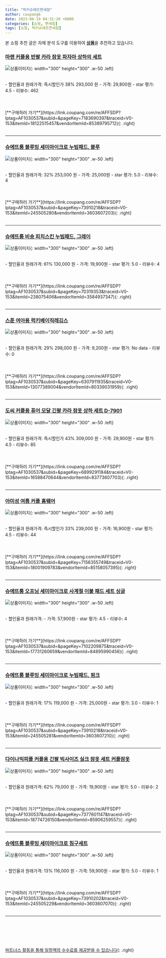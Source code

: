 ```yaml
---
title: "럭키슈에뜨면세점"
author: coupang6
date: 2023-06-19 04:31:20 +0800
categories: [쇼핑, 면세점]
tags: [쇼핑, 럭키슈에뜨면세점]
---
```


본 쇼핑 추천 글은 자체 분석 도구를 이용하여 [**상품**](https://link.coupang.com/a/bao1ui)을 추천하고 있습니다.

### [마랜 커플용 반팔 카라 잠옷 파자마 상하의 세트](https://link.coupang.com/re/AFFSDP?lptag=AF1030537&subid=&pageKey=7183690397&traceid=V0-153&itemId=18122515457&vendorItemId=85389795712)

![상품이미지](https://thumbnail6.coupangcdn.com/thumbnails/remote/230x230ex/image/vendor_inventory/b7f6/54ec98b2091a45bd23b384ce1b4c37c439ce717aae6a84fd3b296238ea7e.jpg){: width="300" height="300" .w-50 .left}


<br>
- 할인율과 원래가격: 즉시할인가 38%  293,000   원
- 가격: 29,800원
- star 평가: 4.5
- 리뷰수: 462
<br>
<br>
<br>
<br>
[**구매하러 가기**](https://link.coupang.com/re/AFFSDP?lptag=AF1030537&subid=&pageKey=7183690397&traceid=V0-153&itemId=18122515457&vendorItemId=85389795712){: .right}
<br>
<br>

---

### [슈에뜨룸 블루밍 세미마이크로 누빔패드, 블루](https://link.coupang.com/re/AFFSDP?lptag=AF1030537&subid=&pageKey=73910218&traceid=V0-153&itemId=245505280&vendorItemId=3603607203)

![상품이미지](https://thumbnail7.coupangcdn.com/thumbnails/remote/230x230ex/image/retail/images/2018/03/29/19/2/0bface37-a0c8-402a-8960-d1f8a4c15056.jpg){: width="300" height="300" .w-50 .left}


<br>
- 할인율과 원래가격: 32%  253,000   원
- 가격: 25,000원
- star 평가: 5.0
- 리뷰수: 4
<br>
<br>
<br>
<br>
[**구매하러 가기**](https://link.coupang.com/re/AFFSDP?lptag=AF1030537&subid=&pageKey=73910218&traceid=V0-153&itemId=245505280&vendorItemId=3603607203){: .right}
<br>
<br>

---

### [슈에뜨룸 비숑 피치스킨 누빔패드, 그레이](https://link.coupang.com/re/AFFSDP?lptag=AF1030537&subid=&pageKey=70319353&traceid=V0-153&itemId=238075406&vendorItemId=3584937347)

![상품이미지](https://thumbnail10.coupangcdn.com/thumbnails/remote/230x230ex/image/product/image/vendoritem/2019/09/16/3584937347/221ff0d4-198e-447f-9d0c-6aadc678a352.jpg){: width="300" height="300" .w-50 .left}


<br>
- 할인율과 원래가격: 61%  130,000   원
- 가격: 19,900원
- star 평가: 5.0
- 리뷰수: 4
<br>
<br>
<br>
<br>
[**구매하러 가기**](https://link.coupang.com/re/AFFSDP?lptag=AF1030537&subid=&pageKey=70319353&traceid=V0-153&itemId=238075406&vendorItemId=3584937347){: .right}
<br>
<br>

---

### [스푼 여아용 럭키베이직레깅스](https://link.coupang.com/re/AFFSDP?lptag=AF1030537&subid=&pageKey=6307911935&traceid=V0-153&itemId=13077389004&vendorItemId=80339031959)

![상품이미지](https://thumbnail7.coupangcdn.com/thumbnails/remote/230x230ex/image/retail/images/16375155729455725-836d2cd8-34cb-415b-b4e8-d52132d44e22.jpg){: width="300" height="300" .w-50 .left}


<br>
- 할인율과 원래가격: 29%  298,000   원
- 가격: 9,200원
- star 평가: No data
- 리뷰수: 0
<br>
<br>
<br>
<br>
[**구매하러 가기**](https://link.coupang.com/re/AFFSDP?lptag=AF1030537&subid=&pageKey=6307911935&traceid=V0-153&itemId=13077389004&vendorItemId=80339031959){: .right}
<br>
<br>

---

### [도씨 커플용 퓨어 모달 긴팔 카라 잠옷 상하 세트 D-7901](https://link.coupang.com/re/AFFSDP?lptag=AF1030537&subid=&pageKey=6899291184&traceid=V0-153&itemId=16588470644&vendorItemId=83773607703)

![상품이미지](https://thumbnail7.coupangcdn.com/thumbnails/remote/230x230ex/image/retail/images/2022/11/04/14/6/73334a6a-3f3d-41b3-9640-97804bdd127e.jpg){: width="300" height="300" .w-50 .left}


<br>
- 할인율과 원래가격: 즉시할인가 43%  309,000   원
- 가격: 29,900원
- star 평가: 4.5
- 리뷰수: 85
<br>
<br>
<br>
<br>
[**구매하러 가기**](https://link.coupang.com/re/AFFSDP?lptag=AF1030537&subid=&pageKey=6899291184&traceid=V0-153&itemId=16588470644&vendorItemId=83773607703){: .right}
<br>
<br>

---

### [아미성 여름 커플 홈웨어](https://link.coupang.com/re/AFFSDP?lptag=AF1030537&subid=&pageKey=7156355749&traceid=V0-153&itemId=18001909783&vendorItemId=85158057395)

![상품이미지](https://thumbnail9.coupangcdn.com/thumbnails/remote/230x230ex/image/vendor_inventory/4602/51909c04f264bab44b31679e1fb3af104d8fbee76cb6588ca35b9add59c1.jpg){: width="300" height="300" .w-50 .left}


<br>
- 할인율과 원래가격: 즉시할인가 33%  239,000   원
- 가격: 16,900원
- star 평가: 4.5
- 리뷰수: 44
<br>
<br>
<br>
<br>
[**구매하러 가기**](https://link.coupang.com/re/AFFSDP?lptag=AF1030537&subid=&pageKey=7156355749&traceid=V0-153&itemId=18001909783&vendorItemId=85158057395){: .right}
<br>
<br>

---

### [슈에뜨룸 오프닝 세미마이크로 사계절 이불 패드 세트 싱글](https://link.coupang.com/re/AFFSDP?lptag=AF1030537&subid=&pageKey=7102209875&traceid=V0-153&itemId=17731260659&vendorItemId=84895990456)

![상품이미지](https://thumbnail10.coupangcdn.com/thumbnails/remote/230x230ex/image/retail/images/5557034436998634-afdb4a6a-2ef7-4d13-8ebf-027a9b56083d.jpg){: width="300" height="300" .w-50 .left}


<br>
- 할인율과 원래가격: 
- 가격: 57,900원
- star 평가: 4.5
- 리뷰수: 4
<br>
<br>
<br>
<br>
[**구매하러 가기**](https://link.coupang.com/re/AFFSDP?lptag=AF1030537&subid=&pageKey=7102209875&traceid=V0-153&itemId=17731260659&vendorItemId=84895990456){: .right}
<br>
<br>

---

### [슈에뜨룸 블루밍 세미마이크로 누빔패드, 핑크](https://link.coupang.com/re/AFFSDP?lptag=AF1030537&subid=&pageKey=73910218&traceid=V0-153&itemId=245505281&vendorItemId=3603607210)

![상품이미지](https://thumbnail6.coupangcdn.com/thumbnails/remote/230x230ex/image/product/image/vendoritem/2019/09/16/3603607210/f7aa3051-6941-4b15-803f-ca34ddef318f.jpg){: width="300" height="300" .w-50 .left}


<br>
- 할인율과 원래가격: 17%  119,000   원
- 가격: 25,000원
- star 평가: 3.0
- 리뷰수: 1
<br>
<br>
<br>
<br>
[**구매하러 가기**](https://link.coupang.com/re/AFFSDP?lptag=AF1030537&subid=&pageKey=73910218&traceid=V0-153&itemId=245505281&vendorItemId=3603607210){: .right}
<br>
<br>

---

### [다이나믹피플 커플용 긴팔 빅사이즈 실크 잠옷 세트 커플잠옷](https://link.coupang.com/re/AFFSDP?lptag=AF1030537&subid=&pageKey=7377601147&traceid=V0-153&itemId=18774726150&vendorItemId=85906259557)

![상품이미지](https://thumbnail9.coupangcdn.com/thumbnails/remote/230x230ex/image/vendor_inventory/7c87/176f5c95aace52b250acf50dca7dca96db16e1c1494a543c15c79b27dc11.jpg){: width="300" height="300" .w-50 .left}


<br>
- 할인율과 원래가격: 62%  79,000   원
- 가격: 19,900원
- star 평가: 5.0
- 리뷰수: 2
<br>
<br>
<br>
<br>
[**구매하러 가기**](https://link.coupang.com/re/AFFSDP?lptag=AF1030537&subid=&pageKey=7377601147&traceid=V0-153&itemId=18774726150&vendorItemId=85906259557){: .right}
<br>
<br>

---

### [슈에뜨룸 블루밍 세미마이크로 침구세트](https://link.coupang.com/re/AFFSDP?lptag=AF1030537&subid=&pageKey=73910202&traceid=V0-153&itemId=245505229&vendorItemId=3603607070)

![상품이미지](https://thumbnail10.coupangcdn.com/thumbnails/remote/230x230ex/image/retail/images/2018/03/29/19/1/84bb08ba-8770-47be-af1d-e654690fb680.jpg){: width="300" height="300" .w-50 .left}


<br>
- 할인율과 원래가격: 13%  116,000   원
- 가격: 59,900원
- star 평가: 5.0
- 리뷰수: 1
<br>
<br>
<br>
<br>
[**구매하러 가기**](https://link.coupang.com/re/AFFSDP?lptag=AF1030537&subid=&pageKey=73910202&traceid=V0-153&itemId=245505229&vendorItemId=3603607070){: .right}
<br>
<br>

---
<br><br><br><br><br> [파트너스 활동을 통해 일정액의 수수료를 제공받을 수 있습니다](https://link.coupang.com/a/bao1ui){: .right}